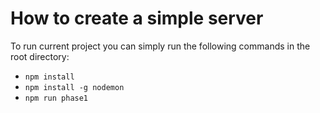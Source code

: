 # How to create a simple server
To run current project you can simply run the following commands in the root directory:
* ``` npm install ```
* ``` npm install -g nodemon ```
* ``` npm run phase1 ```

